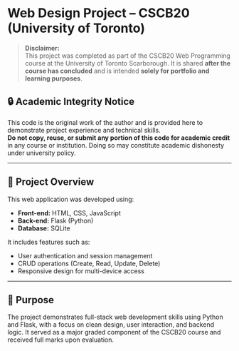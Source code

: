 # Web Design Project – CSCB20 (University of Toronto)

> **Disclaimer:**  
> This project was completed as part of the CSCB20 Web Programming course at the University of Toronto Scarborough. It is shared **after the course has concluded** and is intended **solely for portfolio and learning purposes**.

## 🔒 Academic Integrity Notice
This code is the original work of the author and is provided here to demonstrate project experience and technical skills.  
**Do not copy, reuse, or submit any portion of this code for academic credit** in any course or institution. Doing so may constitute academic dishonesty under university policy.

---

## 📁 Project Overview

This web application was developed using:
- **Front-end:** HTML, CSS, JavaScript
- **Back-end:** Flask (Python)
- **Database:** SQLite

It includes features such as:
- User authentication and session management  
- CRUD operations (Create, Read, Update, Delete)  
- Responsive design for multi-device access

---

## 🎯 Purpose

The project demonstrates full-stack web development skills using Python and Flask, with a focus on clean design, user interaction, and backend logic. It served as a major graded component of the CSCB20 course and received full marks upon evaluation.
